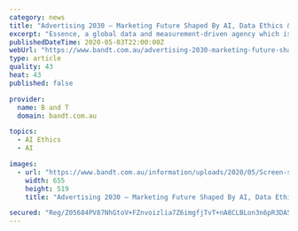 ```yaml
---
category: news
title: "Advertising 2030 – Marketing Future Shaped By AI, Data Ethics & Environmental Responsibility"
excerpt: "Essence, a global data and measurement-driven agency which is part of GroupM, today released a unique report on the future of advertising based on the predictions of experts across academia, business,"
publishedDateTime: 2020-05-03T22:00:00Z
webUrl: "https://www.bandt.com.au/advertising-2030-marketing-future-shaped-by-ai-data-ethics-environmental-responsibility/"
type: article
quality: 43
heat: 43
published: false

provider:
  name: B and T
  domain: bandt.com.au

topics:
  - AI Ethics
  - AI

images:
  - url: "https://www.bandt.com.au/information/uploads/2020/05/Screen-shot-2020-05-04-at-9.51.14-AM.png"
    width: 655
    height: 519
    title: "Advertising 2030 – Marketing Future Shaped By AI, Data Ethics & Environmental Responsibility"

secured: "Reg/Z05684PV87NhGtoV+FZnvoizlia7Z6imgfjTvT+nA8CLBLon3n6pR3DA5WfsfC9INYoP86vxt6DFmx5h2CVRGk3uYj5ufzA84KcI+gUEzXlh6kqQa+q6MH6em1RLnBe/92EGj5EKzyFt6tgvtAXCYUSs1wBoHGjC//kP+ROme0zMSKFpOFYydEry2RJGnuS4ZWckO9lMWlEwkKsGuSelaH+0ABnLczHrOI+rJ1dxEr4Whea9Fte2epe9i607YbS0pVPnicHeToX8KiA8qtrM8UmoMflr/Q9HyOqADrHXJMv4BcWlGBnciQbyFozY9lgbGI+L33/JcXOf1+GiysXdA+/uQUGZOLmd5ac7ogbslsg8yUhklMmFrAWafdJfXI4q7aK8kIZO8THsVHAlFmf+7oepUpumAaZC9KMQ1QakP/ars1ykNBDsCB3qEDjJq5QxPWGMIO1CEvEseSB+VNOU3DlD2NFMvLCMQGtj1f4=;DB1UW4cP3/DNOX27wyEBwA=="
---
```


